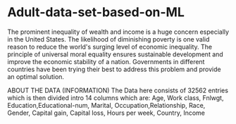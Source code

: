 # Adult-data-set-based-on-ML
The prominent inequality of wealth and income is a huge concern especially in the
United States. The likelihood of diminishing poverty is one valid reason to reduce
the world's surging level of economic inequality. The principle of universal moral
equality ensures sustainable development and improve the economic stability of a
nation. Governments in different countries have been trying their best to address
this problem and provide an optimal solution.

ABOUT THE DATA (INFORMATION)
The Data here consists of 32562 entries which is then divided intro
14 columns which are:
Age, Work class, Fnlwgt, Education,Educational-num, Marital, Occupation,Relationship, Race, Gender,
Capital gain, Capital loss, Hours per week, Country, Income

